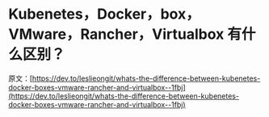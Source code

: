 # Kubenetes，Docker，box，VMware，Rancher，Virtualbox 有什么区别？

原文：[https://dev.to/leslieongit/whats-the-difference-between-kubenetes-docker-boxes-vmware-rancher-and-virtualbox--1fbj](https://dev.to/leslieongit/whats-the-difference-between-kubenetes-docker-boxes-vmware-rancher-and-virtualbox--1fbj)